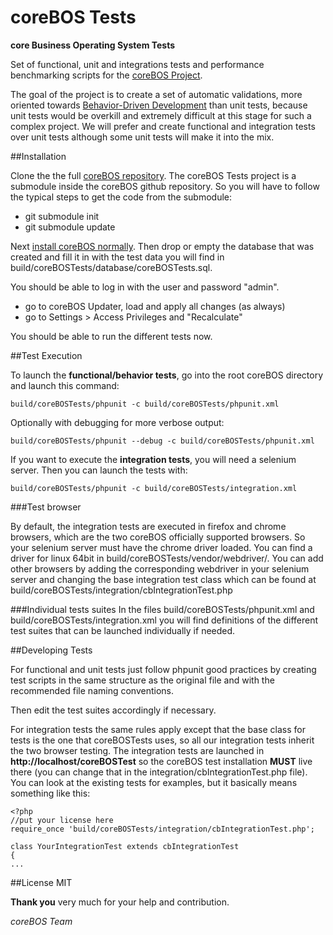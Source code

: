 coreBOS Tests
=======

**core Business Operating System Tests**

Set of functional, unit and integrations tests and performance benchmarking scripts for the [coreBOS Project](http://corebos.org/).

The goal of the project is to create a set of automatic validations, more oriented towards [Behavior-Driven Development](http://en.wikipedia.org/wiki/Behavior_driven_development) than unit tests, because unit tests would be overkill and extremely difficult at this stage for such a complex project. We will prefer and create functional and integration tests over unit tests although some unit tests will make it into the mix.

##Installation

Clone the the full [coreBOS repository](https://github.com/tsolucio/corebos). The coreBOS Tests project is a submodule inside the coreBOS github repository. So you will have to follow the typical steps to get the code from the submodule:

* git submodule init
* git submodule update

Next [install coreBOS normally](http://corebos.org/documentation/doku.php?id=en:install550). Then drop or empty the database that was created and fill it in with the test data you will find in build/coreBOSTests/database/coreBOSTests.sql.

You should be able to log in with the user and password "admin".

* go to coreBOS Updater, load and apply all changes (as always)
* go to Settings > Access Privileges and "Recalculate"

You should be able to run the different tests now.

##Test Execution

To launch the **functional/behavior tests**, go into the root coreBOS directory and launch this command:

```build/coreBOSTests/phpunit -c build/coreBOSTests/phpunit.xml```

Optionally with debugging for more verbose output:

```build/coreBOSTests/phpunit --debug -c build/coreBOSTests/phpunit.xml```

If you want to execute the **integration tests**, you will need a selenium server. Then you can launch the tests with:

```build/coreBOSTests/phpunit -c build/coreBOSTests/integration.xml```

###Test browser

By default, the integration tests are executed in firefox and chrome browsers, which are the two coreBOS officially supported browsers. So your selenium server must have the chrome driver loaded. You can find a driver for linux 64bit in build/coreBOSTests/vendor/webdriver/. You can add other browsers by adding the corresponding webdriver in your selenium server and changing the base integration test class which can be found at build/coreBOSTests/integration/cbIntegrationTest.php

###Individual tests suites
In the files build/coreBOSTests/phpunit.xml and build/coreBOSTests/integration.xml you will find definitions of the different test suites that can be launched individually if needed.

##Developing Tests

For functional and unit tests just follow phpunit good practices by creating test scripts in the same structure as the original file and with the recommended file naming conventions.

Then edit the test suites accordingly if necessary.

For integration tests the same rules apply except that the base class for tests is the one that coreBOSTests uses, so all our integration tests inherit the two browser testing. The integration tests are launched in **http://localhost/coreBOSTest** so the coreBOS test installation **MUST** live there (you can change that in the integration/cbIntegrationTest.php file). You can look at the existing tests for examples, but it basically means something like this:

```
<?php
//put your license here
require_once 'build/coreBOSTests/integration/cbIntegrationTest.php';

class YourIntegrationTest extends cbIntegrationTest
{
...
```

##License
MIT

**Thank you** very much for your help and contribution.

*coreBOS Team*
